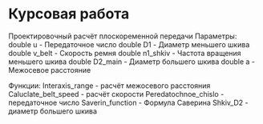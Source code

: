 # Курсовая работа
Проектировочный расчёт плоскоременной передачи 
Параметры:
double u - Передаточное число
double D1 - Диаметр меньшего шкива
double v_belt - Скорость ремня
double n1_shkiv - Частота вращения меньшего шкива
double D2_main - Диаметр большего шкива
double a - Межосевое расстояние

Функции:
Interaxis_range - расчёт межосевого расстояния
Caluclate_belt_speed - расчёт скорости
Peredatochnoe_chislo - передаточное число
Saverin_function - Формула Саверина
Shkiv_D2 - диаметр большего шкива

